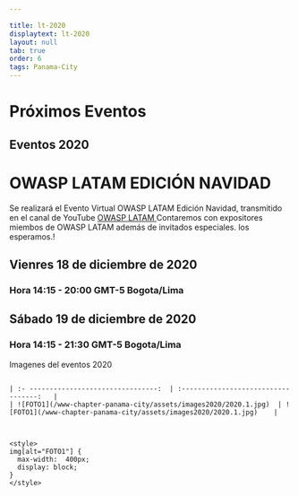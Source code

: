 ```yaml
---

title: lt-2020
displaytext: lt-2020
layout: null
tab: true
order: 6
tags: Panama-City
---
```


# Próximos Eventos

## Eventos 2020

# OWASP LATAM EDICIÓN NAVIDAD


Se realizará el Evento Virtual OWASP LATAM Edición Navidad, transmitido en el canal de YouTube [OWASP LATAM ](https://www.youtube.com/c/OWASPLATAM "OWASP LATAM")
Contaremos con expositores miembos de OWASP LATAM además de invitados especiales. los esperamos.!

## Vienres 18 de diciembre de 2020
### Hora 14:15 - 20:00 GMT-5 Bogota/Lima

## Sábado 19 de diciembre de 2020
### Hora 14:15 - 21:30 GMT-5 Bogota/Lima

Imagenes del eventos 2020
```

| :- --------------------------------:  | :----------------------------------:   |
| ![FOTO1](/www-chapter-panama-city/assets/images2020/2020.1.jpg)  | ![FOTO1](/www-chapter-panama-city/assets/images2020/2020.1.jpg)    |



<style>
img[alt="FOTO1"] { 
  max-width:  400px; 
  display: block;
}
</style> 